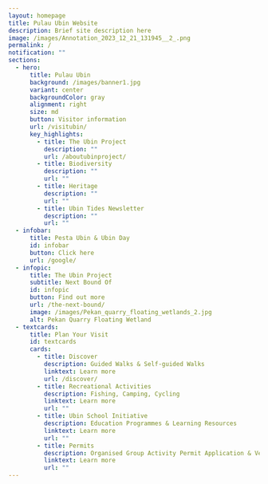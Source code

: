 ```yaml
---
layout: homepage
title: Pulau Ubin Website
description: Brief site description here
image: /images/Annotation_2023_12_21_131945__2_.png
permalink: /
notification: ""
sections:
  - hero:
      title: Pulau Ubin
      background: /images/banner1.jpg
      variant: center
      backgroundColor: gray
      alignment: right
      size: md
      button: Visitor information
      url: /visitubin/
      key_highlights:
        - title: The Ubin Project
          description: ""
          url: /aboutubinproject/
        - title: Biodiversity
          description: ""
          url: ""
        - title: Heritage
          description: ""
          url: ""
        - title: Ubin Tides Newsletter
          description: ""
          url: ""
  - infobar:
      title: Pesta Ubin & Ubin Day
      id: infobar
      button: Click here
      url: /google/
  - infopic:
      title: The Ubin Project
      subtitle: Next Bound Of
      id: infopic
      button: Find out more
      url: /the-next-bound/
      image: /images/Pekan_quarry_floating_wetlands_2.jpg
      alt: Pekan Quarry Floating Wetland
  - textcards:
      title: Plan Your Visit
      id: textcards
      cards:
        - title: Discover
          description: Guided Walks & Self-guided Walks
          linktext: Learn more
          url: /discover/
        - title: Recreational Activities
          description: Fishing, Camping, Cycling
          linktext: Learn more
          url: ""
        - title: Ubin School Initiative
          description: Education Programmes & Learning Resources
          linktext: Learn more
          url: ""
        - title: Permits
          description: Organised Group Activity Permit Application & Venue Booking
          linktext: Learn more
          url: ""
---
```

